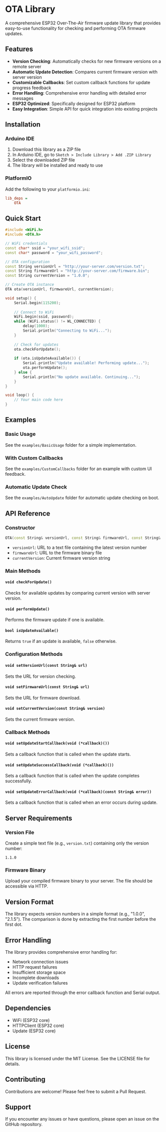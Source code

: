 # OTA Library

A comprehensive ESP32 Over-The-Air firmware update library that provides easy-to-use functionality for checking and performing OTA firmware updates.

## Features

- **Version Checking**: Automatically checks for new firmware versions on a remote server
- **Automatic Update Detection**: Compares current firmware version with server version
- **Customizable Callbacks**: Set custom callback functions for update progress feedback
- **Error Handling**: Comprehensive error handling with detailed error messages
- **ESP32 Optimized**: Specifically designed for ESP32 platform
- **Easy Integration**: Simple API for quick integration into existing projects

## Installation

### Arduino IDE
1. Download this library as a ZIP file
2. In Arduino IDE, go to `Sketch > Include Library > Add .ZIP Library`
3. Select the downloaded ZIP file
4. The library will be installed and ready to use

### PlatformIO
Add the following to your `platformio.ini`:
```ini
lib_deps = 
    OTA
```

## Quick Start

```cpp
#include <WiFi.h>
#include <OTA.h>

// WiFi credentials
const char* ssid = "your_wifi_ssid";
const char* password = "your_wifi_password";

// OTA configuration
const String versionUrl = "http://your-server.com/version.txt";
const String firmwareUrl = "http://your-server.com/firmware.bin";
const String currentVersion = "1.0.0";

// Create OTA instance
OTA ota(versionUrl, firmwareUrl, currentVersion);

void setup() {
    Serial.begin(115200);
    
    // Connect to WiFi
    WiFi.begin(ssid, password);
    while (WiFi.status() != WL_CONNECTED) {
        delay(1000);
        Serial.println("Connecting to WiFi...");
    }
    
    // Check for updates
    ota.checkForUpdate();
    
    if (ota.isUpdateAvailable()) {
        Serial.println("Update available! Performing update...");
        ota.performUpdate();
    } else {
        Serial.println("No update available. Continuing...");
    }
}

void loop() {
    // Your main code here
}
```

## Examples

### Basic Usage
See the `examples/BasicUsage` folder for a simple implementation.

### With Custom Callbacks
See the `examples/CustomCallbacks` folder for an example with custom UI feedback.

### Automatic Update Check
See the `examples/AutoUpdate` folder for automatic update checking on boot.

## API Reference

### Constructor
```cpp
OTA(const String& versionUrl, const String& firmwareUrl, const String& currentVersion)
```
- `versionUrl`: URL to a text file containing the latest version number
- `firmwareUrl`: URL to the firmware binary file
- `currentVersion`: Current firmware version string

### Main Methods

#### `void checkForUpdate()`
Checks for available updates by comparing current version with server version.

#### `void performUpdate()`
Performs the firmware update if one is available.

#### `bool isUpdateAvailable()`
Returns `true` if an update is available, `false` otherwise.

### Configuration Methods

#### `void setVersionUrl(const String& url)`
Sets the URL for version checking.

#### `void setFirmwareUrl(const String& url)`
Sets the URL for firmware download.

#### `void setCurrentVersion(const String& version)`
Sets the current firmware version.

### Callback Methods

#### `void setUpdateStartCallback(void (*callback)())`
Sets a callback function that is called when the update starts.

#### `void setUpdateSuccessCallback(void (*callback)())`
Sets a callback function that is called when the update completes successfully.

#### `void setUpdateErrorCallback(void (*callback)(const String& error))`
Sets a callback function that is called when an error occurs during update.

## Server Requirements

### Version File
Create a simple text file (e.g., `version.txt`) containing only the version number:
```
1.1.0
```

### Firmware Binary
Upload your compiled firmware binary to your server. The file should be accessible via HTTP.

## Version Format

The library expects version numbers in a simple format (e.g., "1.0.0", "2.1.5"). The comparison is done by extracting the first number before the first dot.

## Error Handling

The library provides comprehensive error handling for:
- Network connection issues
- HTTP request failures
- Insufficient storage space
- Incomplete downloads
- Update verification failures

All errors are reported through the error callback function and Serial output.

## Dependencies

- WiFi (ESP32 core)
- HTTPClient (ESP32 core)
- Update (ESP32 core)

## License

This library is licensed under the MIT License. See the LICENSE file for details.

## Contributing

Contributions are welcome! Please feel free to submit a Pull Request.

## Support

If you encounter any issues or have questions, please open an issue on the GitHub repository.
